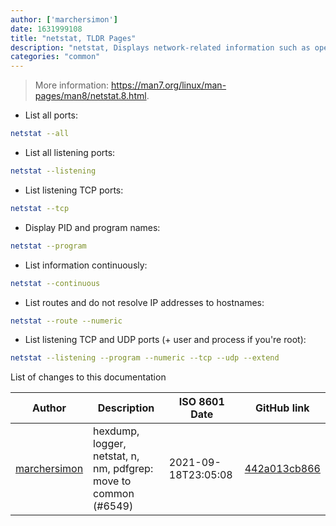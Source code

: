```yaml
---
author: ['marchersimon']
date: 1631999108
title: "netstat, TLDR Pages"
description: "netstat, Displays network-related information such as open connections, open socket ports, etc."
categories: "common"
---
```

> More information: <https://man7.org/linux/man-pages/man8/netstat.8.html>.

- List all ports:

```bash
netstat --all
```

- List all listening ports:

```bash
netstat --listening
```

- List listening TCP ports:

```bash
netstat --tcp
```

- Display PID and program names:

```bash
netstat --program
```

- List information continuously:

```bash
netstat --continuous
```

- List routes and do not resolve IP addresses to hostnames:

```bash
netstat --route --numeric
```

- List listening TCP and UDP ports (+ user and process if you're root):

```bash
netstat --listening --program --numeric --tcp --udp --extend
```
List of changes to this documentation


Author | Description | ISO 8601 Date | GitHub link
------|-----|-----|-----
[marchersimon](mailto:50295997+marchersimon@users.noreply.github.com) | hexdump, logger, netstat, n, nm, pdfgrep: move to common (#6549) | 2021-09-18T23:05:08 | [442a013cb866](https://github.com/tldr-pages/tldr/commit/442a013cb86602dfb50e4beb8bd2f66dc97e117d)

